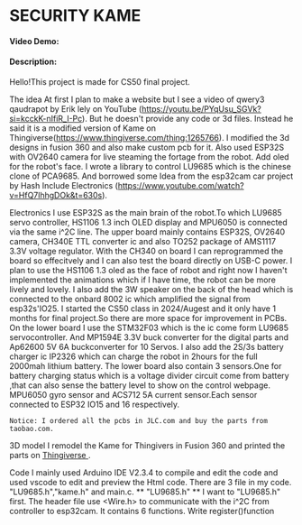 # SECURITY KAME
#### Video Demo:  <URL HERE>
#### Description:
 Hello!This project is made for CS50 final project.

The idea  At first I plan to make a website but I see a video of qwery3 qaudrapot by Erik lely on YouTube (https://youtu.be/PYqUsu_SGVk?si=kcckK-nIfiR_I-Pc). But he doesn't provide any code or 3d files. Instead he said it is a modified version of Kame on Thingiverse(https://www.thingiverse.com/thing:1265766). I modified the 3d designs in fusion 360 and also make custom pcb for it.
    Also used ESP32S with OV2640 camera for live steaming the fortage from the robot. Add oled for the robot's face. I wrote a library to control LU9685 which is the chinese clone of PCA9685. And borrowed some Idea from the esp32cam car project by Hash Include Electronics (https://www.youtube.com/watch?v=HfQ7lhhgDOk&t=630s). 

Electronics
    I use ESP32S as the main brain of the robot.To which LU9685 servo controller, HS1106 1.3 inch OLED display and MPU6050 is connected via the same i^2C line. The upper board mainly contains ESP32S, OV2640 camera, CH340E TTL converter ic and also TO252 package of AMS1117 3.3V voltage regulator. With the CH340 on board I can reprogrammed the board so effecitvely and I can also test the board directly on USB-C power. I plan to use the HS1106 1.3 oled as the face of robot and right now I haven't implemented the animations which if I have time, the robot can be more lively and lovely. I also add the 3W speaker on the back of the head which is connected to the onbard 8002 ic which amplified the signal from esp32s'IO25. I started the CS50 class in 2024/Augest and it only have 1 months for final project.So there are more space for improvement in PCBs.
    On the lower board I use the STM32F03 which is the ic come form LU9685 servocontroller. And MP1594E 3.3V buck converter for the digital parts and Ap62600 5V 6A buckconverter for 10 Servos. I also add the 2S/3s battery charger ic IP2326 which can charge the robot in 2hours for the full 2000mah lithium  battery. The lower board also contain 3 sensors.One for battery charging status which is a voltage divider circuit come from battery ,that can also sense the battery level to show on the control webpage. MPU6050 gyro sensor and ACS712 5A current sensor.Each sensor connected to ESP32 IO15 and 16 respectively. 

    Notice: I ordered all the pcbs in JLC.com and buy the parts from taobao.com.

3D model 
    I remodel the Kame for Thingivers in Fusion 360 and printed the parts on [ Thingiverse ](https://www.thingiverse.com/thing:1265766).

Code 
    I mainly used Arduino IDE V2.3.4 to compile and edit the code and used vscode to edit and preview the Html code. There are 3 file in my code. "LU9685.h","kame.h" and main.c.
** "LU9685.h" **
    I want to "LU9685.h" first. The header file use <Wire.h> to communicate with the i^2C from controller to esp32cam. It contains 6 functions. 
    Write register()function 
    
